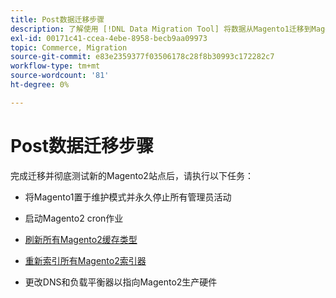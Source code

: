 ```yaml
---
title: Post数据迁移步骤
description: 了解使用 [!DNL Data Migration Tool] 将数据从Magento1迁移到Magento2后应采取哪些步骤。
exl-id: 00171c41-ccea-4ebe-8958-becb9aa09973
topic: Commerce, Migration
source-git-commit: e83e2359377f03506178c28f8b30993c172282c7
workflow-type: tm+mt
source-wordcount: '81'
ht-degree: 0%

---
```


# Post数据迁移步骤

完成迁移并彻底测试新的Magento2站点后，请执行以下任务：

* 将Magento1置于维护模式并永久停止所有管理员活动

* 启动Magento2 cron作业

* [刷新所有Magento2缓存类型](../../../configuration/cli/manage-cache.md#clean-and-flush-cache-types)

* [重新索引所有Magento2索引器](../../../configuration/cli/manage-indexers.md#reindex)

* 更改DNS和负载平衡器以指向Magento2生产硬件
